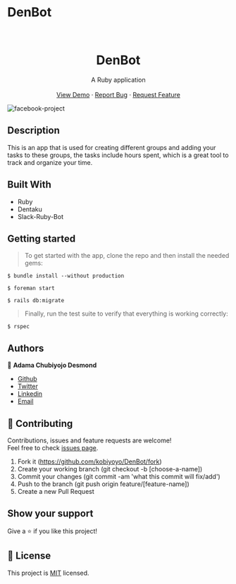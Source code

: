 # DenBot
<br />
<p align="center">
  <h1 align="center">DenBot</h1>
 
  <p align="center">
    A Ruby application
    <br />
    <br />
    <a href="https://stormy-ravine-81598.herokuapp.com/">View Demo</a>
    ·
    <a href="https://github.com/kobiyoyo/DenBot/issues">Report Bug</a>
    ·
    <a href="https://github.com/kobiyoyo/DenBot/issues">Request Feature</a>
  </p>
  <img src="app/assets/images/screenshot.png" alt="facebook-project">
</p>


## Description
This is an app that is used for creating different groups and adding your tasks to these groups, the tasks include hours spent, which is a great tool to track and organize your time.


## Built With
- Ruby 
- Dentaku
- Slack-Ruby-Bot



## Getting started
> To get started with the app, clone the repo and then install the needed gems:

```
$ bundle install --without production

$ foreman start

$ rails db:migrate
```

> Finally, run the test suite to verify that everything is working correctly:

```
$ rspec
```

## Authors

👤 **Adama Chubiyojo Desmond**

-  [Github](https://github.com/kobiyoyo)
-  [Twitter](https://twitter.com/_kobiyoyo)
-  [Linkedin](https://www.linkedin.com/in/chubiyojo-adama/)
-  [Email](mailto:adamachubi@gmail.com)



## 🤝 Contributing

Contributions, issues and feature requests are welcome!<br />Feel free to check [issues page](https://github.com/kobiyoyo/DenBot/issues).

1. Fork it (https://github.com/kobiyoyo/DenBot/fork)
2. Create your working branch (git checkout -b [choose-a-name])
3. Commit your changes (git commit -am 'what this commit will fix/add')
4. Push to the branch (git push origin feature/[feature-name])
5. Create a new Pull Request

## Show your support

Give a ⭐️ if you like this project!


## 📝 License

This project is [MIT](./LICENSE) licensed.
